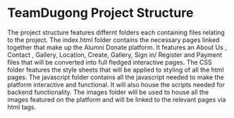 # TeamDugong Project Structure

The project structure features differnt folders each containing files relating to the project.
The index.html folder contains the necessary pages linked together that make up the Alumni Donate platform. It features an About Us , Contact , Gallery, Location, Create, Gallery, Sign in/ Register and Payment files that will be converted into full fledged interactive pages.
The CSS folder features the style sheets that will be applied to styling of all the html pages.
The javascript folder contains all the javascript needed to make the platform interactive and functional. 
It will also house the scripts needed for backend functionality. 
The images folder will be used to house all the images featured on the platform and will be linked to the relevant pages via html tags.
